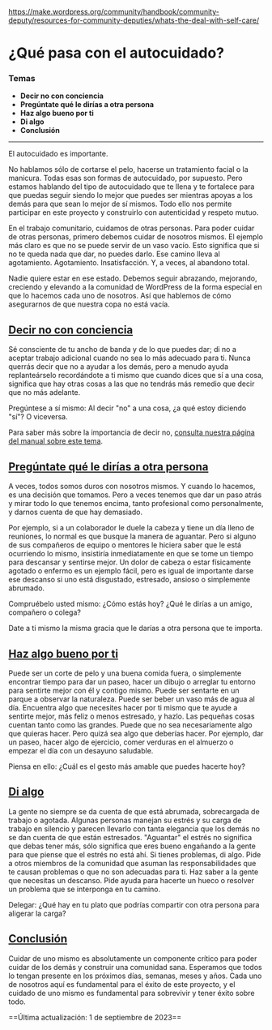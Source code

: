 https://make.wordpress.org/community/handbook/community-deputy/resources-for-community-deputies/whats-the-deal-with-self-care/

# ¿Qué pasa con el autocuidado?

### Temas
- **Decir no con conciencia**
- **Pregúntate qué le dirías a otra persona**
- **Haz algo bueno por ti**
- **Di algo**
- **Conclusión**

---

El autocuidado es importante.

No hablamos sólo de cortarse el pelo, hacerse un tratamiento facial o la manicura. Todas esas son formas de autocuidado, por supuesto. Pero estamos hablando del tipo de autocuidado que te llena y te fortalece para que puedas seguir siendo lo mejor que puedes ser mientras apoyas a los demás para que sean lo mejor de sí mismos. Todo ello nos permite participar en este proyecto y construirlo con autenticidad y respeto mutuo.

En el trabajo comunitario, cuidamos de otras personas. Para poder cuidar de otras personas, primero debemos cuidar de nosotros mismos. El ejemplo más claro es que no se puede servir de un vaso vacío. Esto significa que si no te queda nada que dar, no puedes darlo. Ese camino lleva al agotamiento. Agotamiento. Insatisfacción. Y, a veces, al abandono total.

Nadie quiere estar en ese estado. Debemos seguir abrazando, mejorando, creciendo y elevando a la comunidad de WordPress de la forma especial en que lo hacemos cada uno de nosotros. Así que hablemos de cómo asegurarnos de que nuestra copa no está vacía.

## [Decir no con conciencia](https://make.wordpress.org/community/handbook/community-deputy/resources-for-community-deputies/whats-the-deal-with-self-care/#say-no-mindfully)

Sé consciente de tu ancho de banda y de lo que puedes dar; di no a aceptar trabajo adicional cuando no sea lo más adecuado para ti. Nunca querrás decir que no a ayudar a los demás, pero a menudo ayuda replanteárselo recordándote a ti mismo que cuando dices que sí a una cosa, significa que hay otras cosas a las que no tendrás más remedio que decir que no más adelante.

Pregúntese a sí mismo: Al decir "no" a una cosa, ¿a qué estoy diciendo "sí"? O viceversa.

Para saber más sobre la importancia de decir no, [consulta nuestra página del manual sobre este tema](https://make.wordpress.org/community/handbook/community-deputy/resources-for-community-deputies/its-not-always-easy-to-just-say-no/).

## [Pregúntate qué le dirías a otra persona](https://make.wordpress.org/community/handbook/community-deputy/resources-for-community-deputies/whats-the-deal-with-self-care/#ask-yourself-what-you-would-tell-someone-else)

A veces, todos somos duros con nosotros mismos. Y cuando lo hacemos, es una decisión que tomamos. Pero a veces tenemos que dar un paso atrás y mirar todo lo que tenemos encima, tanto profesional como personalmente, y darnos cuenta de que hay demasiado.

Por ejemplo, si a un colaborador le duele la cabeza y tiene un día lleno de reuniones, lo normal es que busque la manera de aguantar. Pero si alguno de sus compañeros de equipo o mentores le hiciera saber que le está ocurriendo lo mismo, insistiría inmediatamente en que se tome un tiempo para descansar y sentirse mejor. Un dolor de cabeza o estar físicamente agotado o enfermo es un ejemplo fácil, pero es igual de importante darse ese descanso si uno está disgustado, estresado, ansioso o simplemente abrumado.

Compruébelo usted mismo: ¿Cómo estás hoy? ¿Qué le dirías a un amigo, compañero o colega?

Date a ti mismo la misma gracia que le darías a otra persona que te importa.

## [Haz algo bueno por ti](https://make.wordpress.org/community/handbook/community-deputy/resources-for-community-deputies/whats-the-deal-with-self-care/#do-something-nice-for-yourself)

Puede ser un corte de pelo y una buena comida fuera, o simplemente encontrar tiempo para dar un paseo, hacer un dibujo o arreglar tu entorno para sentirte mejor con él y contigo mismo. Puede ser sentarte en un parque a observar la naturaleza. Puede ser beber un vaso más de agua al día. Encuentra algo que necesites hacer por ti mismo que te ayude a sentirte mejor, más feliz o menos estresado, y hazlo. Las pequeñas cosas cuentan tanto como las grandes. Puede que no sea necesariamente algo que quieras hacer. Pero quizá sea algo que deberías hacer. Por ejemplo, dar un paseo, hacer algo de ejercicio, comer verduras en el almuerzo o empezar el día con un desayuno saludable.

Piensa en ello: ¿Cuál es el gesto más amable que puedes hacerte hoy?

## [Di algo](https://make.wordpress.org/community/handbook/community-deputy/resources-for-community-deputies/whats-the-deal-with-self-care/#say-something)

La gente no siempre se da cuenta de que está abrumada, sobrecargada de trabajo o agotada. Algunas personas manejan su estrés y su carga de trabajo en silencio y parecen llevarlo con tanta elegancia que los demás no se dan cuenta de que están estresados. "Aguantar" el estrés no significa que debas tener más, sólo significa que eres bueno engañando a la gente para que piense que el estrés no está ahí. Si tienes problemas, di algo. Pide a otros miembros de la comunidad que asuman las responsabilidades que te causan problemas o que no son adecuadas para ti. Haz saber a la gente que necesitas un descanso. Pide ayuda para hacerte un hueco o resolver un problema que se interponga en tu camino.

Delegar: ¿Qué hay en tu plato que podrías compartir con otra persona para aligerar la carga?

## [Conclusión](https://make.wordpress.org/community/handbook/community-deputy/resources-for-community-deputies/whats-the-deal-with-self-care/#wrapping-up)

Cuidar de uno mismo es absolutamente un componente crítico para poder cuidar de los demás y construir una comunidad sana. Esperamos que todos lo tengan presente en los próximos días, semanas, meses y años. Cada uno de nosotros aquí es fundamental para el éxito de este proyecto, y el cuidado de uno mismo es fundamental para sobrevivir y tener éxito sobre todo.

==Última actualización: 1 de septiembre de 2023==